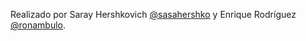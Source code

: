 [sasa]: https://github.com/sasahershko/
[ronam]: https://github.com/ronambulo/

Realizado por Saray Hershkovich [@sasahershko][sasa] y Enrique Rodríguez [@ronambulo][ronam].
